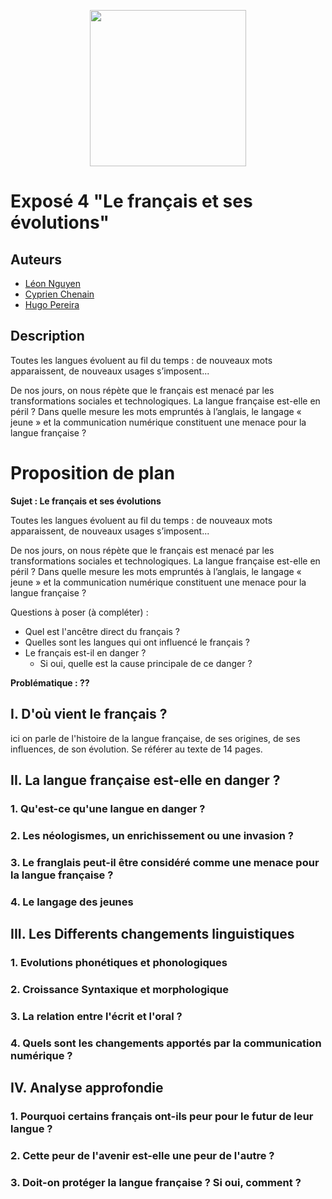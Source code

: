 <p align="center">
    <img src='https://upload.wikimedia.org/wikipedia/fr/thumb/4/45/Logo_UTC_2018.svg/2560px-Logo_UTC_2018.svg.png' width='250' >
</p>

# Exposé 4 "Le français et ses évolutions"

## Auteurs
- [Léon Nguyen](mailto:leon.nguyen@etu.utc.fr)
- [Cyprien Chenain](mailto:cyprien.chenain@etu.utc.fr)
- [Hugo Pereira](mailto:hugo.pereira@etu.utc.fr)

## Description
Toutes les langues évoluent au fil du temps : de nouveaux mots apparaissent, de nouveaux usages s’imposent...

De nos jours, on nous répète que le français est menacé par les transformations sociales et technologiques. La langue française est-elle en péril ? Dans quelle mesure les mots empruntés à l’anglais, le langage « jeune » et la communication numérique constituent une menace pour la langue française ?

# Proposition de plan

**Sujet : Le français et ses évolutions**

Toutes les langues évoluent au fil du temps : de nouveaux mots apparaissent, de nouveaux usages s’imposent...

De nos jours, on nous répète que le français est menacé par les transformations sociales et technologiques. La langue française est-elle en péril ? Dans quelle mesure les mots empruntés à l’anglais, le langage « jeune » et la communication numérique constituent une menace pour la langue française ?

Questions à poser (à compléter) :
- Quel est l'ancêtre direct du français ?
- Quelles sont les langues qui ont influencé le français ?
- Le français est-il en danger ?
    - Si oui, quelle est la cause principale de ce danger ?

**Problématique : ⁇**

## I. D'où vient le français ?
ici on parle de l'histoire de la langue française, de ses origines, de ses influences, de son évolution. Se référer au texte de 14 pages.

## II. La langue française est-elle en danger ?

### 1. Qu'est-ce qu'une langue en danger ?

### 2. Les néologismes, un enrichissement ou une invasion ?

### 3. Le franglais peut-il être considéré comme une menace pour la langue française ?

### 4. Le langage des jeunes

## III. Les Differents changements linguistiques

### 1. Evolutions phonétiques et phonologiques

### 2. Croissance Syntaxique et morphologique

### 3. La relation entre l'écrit et l'oral ?

### 4. Quels sont les changements apportés par la communication numérique ?

## IV. Analyse approfondie

### 1. Pourquoi certains français ont-ils peur pour le futur de leur langue ?

### 2. Cette peur de l'avenir est-elle une peur de l'autre ?

### 3. Doit-on protéger la langue française ? Si oui, comment ?

